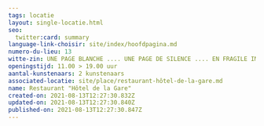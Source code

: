 ```yaml
---
tags: locatie
layout: single-locatie.html
seo:
  twitter:card: summary
language-link-choisir: site/index/hoofdpagina.md
numero-du-lieu: 13
witte-zin: UNE PAGE BLANCHE .... UNE PAGE DE SILENCE .... EN FRAGILE IMMOBILITÉ
openingstijd: 11.00 > 19.00 uur
aantal-kunstenaars: 2 kunstenaars
associated-locatie: site/place/restaurant-hôtel-de-la-gare.md
name: Restaurant "Hôtel de la Gare"
created-on: 2021-08-13T12:27:30.832Z
updated-on: 2021-08-13T12:27:30.840Z
published-on: 2021-08-13T12:27:30.847Z
---
```

